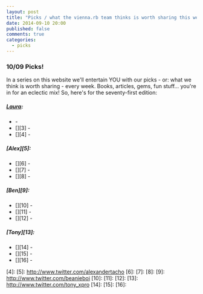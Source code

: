 ```yaml
---
layout: post
title: "Picks / what the vienna.rb team thinks is worth sharing this week"
date: 2014-09-10 20:00
published: false
comments: true
categories:
  - picks
---
```


### 10/09 Picks!

In a series on this website we'll entertain YOU with our picks - or: what we think is worth sharing - every week.
Books, articles, gems, fun stuff... you're in for an eclectic mix! So, here's for the seventy-first edition:

##### [Laura][1]:
  - [][2] - 
  - [][3] -
  - [][4] - 

##### [Alex][5]:
  - [][6] - 
  - [][7] - 
  - [][8] -

##### [Ben][9]:
  - [][10] - 
  - [][11] - 
  - [][12] - 

##### [Tony][13]:
  - [][14] - 
  - [][15] - 
  - [][16] - 

[1]: http://www.twitter.com/alicetragedy
[2]: 
[3]: 
[4]: 
[5]: http://www.twitter.com/alexandertacho
[6]: 
[7]: 
[8]:
[9]: http://www.twitter.com/beanieboi
[10]:
[11]:
[12]:
[13]: http://www.twitter.com/tony_xpro
[14]: 
[15]: 
[16]: 
